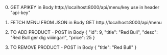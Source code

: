 0. GET APIKEY in Body
http://localhost:8000/api/menu/key
use in header "api-key"

1. FETCH MENU FROM JSON in Body
GET http://localhost:8000/api/menu

2. TO ADD PRODUCT - POST in Body
{
    "id": 9,
    "title": "Red Bull",
    "desc": "Red Bull ger dig viiiingar!",
    "price": 25
}
3. TO REMOVE PRODUCT - POST in Body
{
	"title": "Red Bull"
}
